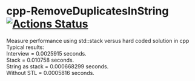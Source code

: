 # cpp-RemoveDuplicatesInString [![Actions Status](https://github.com/{owner}/{repo}/workflows/{workflow_name}/badge.svg)](https://github.com/{owner}/{repo}/actions)
Measure performance using std::stack versus hard coded solution in cpp  
Typical results:  
Interview	= 0.0025915 seconds.  
Stack		= 0.010758 seconds.  
String as stack	= 0.000668299 seconds.  
Without STL	= 0.0005816 seconds.
